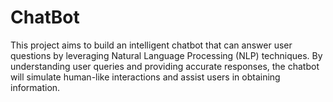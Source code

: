 # ChatBot
This project aims to build an intelligent chatbot that can answer user questions by leveraging Natural Language Processing (NLP) techniques. By understanding user queries and providing accurate responses, the chatbot will simulate human-like interactions and assist users in obtaining information.

